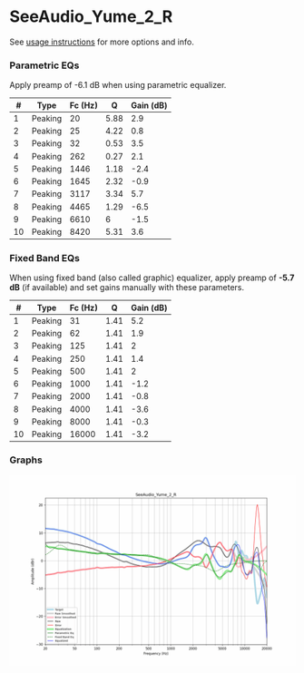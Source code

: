 # SeeAudio_Yume_2_R
See [usage instructions](https://github.com/jaakkopasanen/AutoEq#usage) for more options and info.

### Parametric EQs
Apply preamp of -6.1 dB when using parametric equalizer.

|   # | Type    |   Fc (Hz) |    Q |   Gain (dB) |
|-----|---------|-----------|------|-------------|
|   1 | Peaking |        20 | 5.88 |         2.9 |
|   2 | Peaking |        25 | 4.22 |         0.8 |
|   3 | Peaking |        32 | 0.53 |         3.5 |
|   4 | Peaking |       262 | 0.27 |         2.1 |
|   5 | Peaking |      1446 | 1.18 |        -2.4 |
|   6 | Peaking |      1645 | 2.32 |        -0.9 |
|   7 | Peaking |      3117 | 3.34 |         5.7 |
|   8 | Peaking |      4465 | 1.29 |        -6.5 |
|   9 | Peaking |      6610 | 6    |        -1.5 |
|  10 | Peaking |      8420 | 5.31 |         3.6 |

### Fixed Band EQs
When using fixed band (also called graphic) equalizer, apply preamp of **-5.7 dB** (if available) and set gains manually with these parameters.

|   # | Type    |   Fc (Hz) |    Q |   Gain (dB) |
|-----|---------|-----------|------|-------------|
|   1 | Peaking |        31 | 1.41 |         5.2 |
|   2 | Peaking |        62 | 1.41 |         1.9 |
|   3 | Peaking |       125 | 1.41 |         2   |
|   4 | Peaking |       250 | 1.41 |         1.4 |
|   5 | Peaking |       500 | 1.41 |         2   |
|   6 | Peaking |      1000 | 1.41 |        -1.2 |
|   7 | Peaking |      2000 | 1.41 |        -0.8 |
|   8 | Peaking |      4000 | 1.41 |        -3.6 |
|   9 | Peaking |      8000 | 1.41 |        -0.3 |
|  10 | Peaking |     16000 | 1.41 |        -3.2 |

### Graphs
![](./SeeAudio_Yume_2_R.png)
